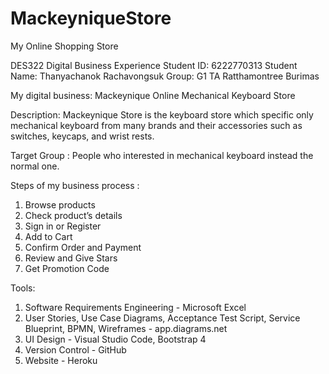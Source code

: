 # MackeyniqueStore

My Online Shopping Store

DES322 Digital Business Experience
Student ID: 6222770313
Student Name: Thanyachanok Rachavongsuk
Group: G1 TA Ratthamontree Burimas

My digital business: Mackeynique Online Mechanical Keyboard Store

Description: Mackeynique Store is the keyboard store which specific only mechanical keyboard from many brands and their accessories such as switches, keycaps, and wrist rests. 

Target Group : People who interested in mechanical keyboard instead the normal one.

Steps of my business process :
1. Browse products
2. Check product’s details
3. Sign in or Register
4. Add to Cart
5. Confirm Order and Payment
6. Review and Give Stars
7. Get Promotion Code

Tools:
1. Software Requirements Engineering - Microsoft Excel
2. User Stories, Use Case Diagrams, Acceptance Test Script, Service Blueprint, BPMN, Wireframes - app.diagrams.net
3. UI Design - Visual Studio Code, Bootstrap 4
4. Version Control - GitHub
5. Website - Heroku
